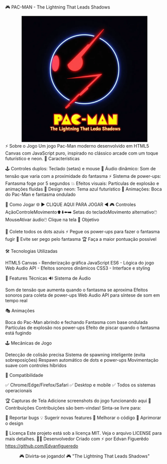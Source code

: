 🎮 PAC-MAN - The Lightning That Leads Shadows
<div align="center">
  <img src="assets/logo.png" alt="pacman-logo.png" width="400"/>
</div>
⚡ Sobre o Jogo
Um jogo Pac-Man moderno desenvolvido em HTML5 Canvas com JavaScript puro, inspirado no clássico arcade com um toque futurístico e neon.
🎯 Características

🕹️ Controles duplos: Teclado (setas) e mouse
🎵 Áudio dinâmico: Som de tensão que varia com a proximidade do fantasma
⚡ Sistema de power-ups: Fantasma foge por 5 segundos
💥 Efeitos visuais: Partículas de explosão e animações fluidas
🎨 Design neon: Tema azul futurístico
🌟 Animações: Boca do Pac-Man e fantasma ondulado

🚀 Como Jogar
🌐 ► CLIQUE AQUI PARA JOGAR ◄
🎮 Controles
AçãoControleMovimento⬆️⬇️⬅️➡️ Setas do tecladoMovimento alternativo🖱️ MouseAtivar áudio🖱️ Clique na tela
🎯 Objetivo

🔵 Colete todos os dots azuis
⚡ Pegue os power-ups para fazer o fantasma fugir
👻 Evite ser pego pelo fantasma
🏆 Faça a maior pontuação possível

🛠️ Tecnologias Utilizadas

HTML5 Canvas - Renderização gráfica
JavaScript ES6 - Lógica do jogo
Web Audio API - Efeitos sonoros dinâmicos
CSS3 - Interface e styling

🎨 Features Técnicas
🔊 Sistema de Áudio

Som de tensão que aumenta quando o fantasma se aproxima
Efeitos sonoros para coleta de power-ups
Web Audio API para síntese de som em tempo real

🎭 Animações

Boca do Pac-Man abrindo e fechando
Fantasma com base ondulada
Partículas de explosão nos power-ups
Efeito de piscar quando o fantasma está fugindo

🕹️ Mecânicas de Jogo

Detecção de colisão precisa
Sistema de spawning inteligente (evita sobreposições)
Respawn automático de dots e power-ups
Movimentação suave com controles híbridos

📱 Compatibilidade

✅ Chrome/Edge/Firefox/Safari
✅ Desktop e mobile
✅ Todos os sistemas operacionais

🏆 Capturas de Tela
Adicione screenshots do jogo funcionando aqui
🤝 Contribuições
Contribuições são bem-vindas! Sinta-se livre para:

🐛 Reportar bugs
💡 Sugerir novas features
🔧 Melhorar o código
🎨 Aprimorar o design

📄 Licença
Este projeto está sob a licença MIT. Veja o arquivo LICENSE para mais detalhes.
👨‍💻 Desenvolvedor
Criado com ⚡ por Edvan Figuerêdo
https://github.com/Edvanfigueredo

<div align="center">
🎮 Divirta-se jogando! 🎮
"The Lightning That Leads Shadows"
</div>
